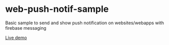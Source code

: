# web-push-notif-sample
Basic sample to send and show push notification on websites/webapps with firebase messaging

[Live demo](https://push-notif-mini88.c9users.io/index.html.)
